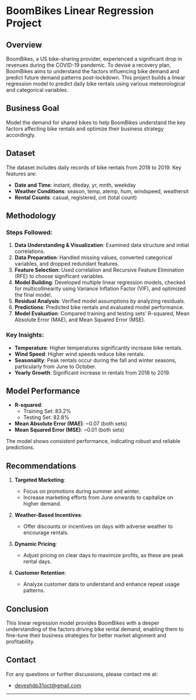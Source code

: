 # BoomBikes Linear Regression Project

## Overview

BoomBikes, a US bike-sharing provider, experienced a significant drop in revenues during the COVID-19 pandemic. To devise a recovery plan, BoomBikes aims to understand the factors influencing bike demand and predict future demand patterns post-lockdown. This project builds a linear regression model to predict daily bike rentals using various meteorological and categorical variables.

## Business Goal

Model the demand for shared bikes to help BoomBikes understand the key factors affecting bike rentals and optimize their business strategy accordingly.

## Dataset

The dataset includes daily records of bike rentals from 2018 to 2019. Key features are:

- **Date and Time**: instant, dteday, yr, mnth, weekday
- **Weather Conditions**: season, temp, atemp, hum, windspeed, weathersit
- **Rental Counts**: casual, registered, cnt (total count)

## Methodology

### Steps Followed:

1. **Data Understanding & Visualization**: Examined data structure and initial correlations.
2. **Data Preparation**: Handled missing values, converted categorical variables, and dropped redundant features.
3. **Feature Selection**: Used correlation and Recursive Feature Elimination (RFE) to choose significant variables.
4. **Model Building**: Developed multiple linear regression models, checked for multicollinearity using Variance Inflation Factor (VIF), and optimized the final model.
5. **Residual Analysis**: Verified model assumptions by analyzing residuals.
6. **Predictions**: Predicted bike rentals and evaluated model performance.
7. **Model Evaluation**: Compared training and testing sets’ R-squared, Mean Absolute Error (MAE), and Mean Squared Error (MSE).

### Key Insights:

- **Temperature**: Higher temperatures significantly increase bike rentals.
- **Wind Speed**: Higher wind speeds reduce bike rentals.
- **Seasonality**: Peak rentals occur during the fall and winter seasons, particularly from June to October.
- **Yearly Growth**: Significant increase in rentals from 2018 to 2019.

## Model Performance

- **R-squared**: 
  - Training Set: 83.2%
  - Testing Set: 82.8%
- **Mean Absolute Error (MAE)**: ~0.07 (both sets)
- **Mean Squared Error (MSE)**: ~0.01 (both sets)

The model shows consistent performance, indicating robust and reliable predictions.

## Recommendations

1. **Targeted Marketing**:
   - Focus on promotions during summer and winter.
   - Increase marketing efforts from June onwards to capitalize on higher demand.

2. **Weather-Based Incentives**:
   - Offer discounts or incentives on days with adverse weather to encourage rentals.

3. **Dynamic Pricing**:
   - Adjust pricing on clear days to maximize profits, as these are peak rental days.

4. **Customer Retention**:
   - Analyze customer data to understand and enhance repeat usage patterns.

## Conclusion

This linear regression model provides BoomBikes with a deeper understanding of the factors driving bike rental demand, enabling them to fine-tune their business strategies for better market alignment and profitability.

## Contact

For any questions or further discussions, please contact me at:

- deveshdp31oct@gmail.com

---
